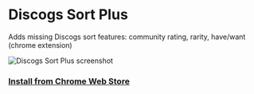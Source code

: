# Discogs Sort Plus

Adds missing Discogs sort features: community rating, rarity, have/want (chrome extension)

![Discogs Sort Plus screenshot](https://lh3.googleusercontent.com/SEEU6zE5XbtZ-Cetj2GQd5tGy9TiQMkxMZ1lJtF4ILi2HgzPm8UbLwVNd76eGPFwa20Q-F4z=s640-h400-e365-rw)

### [Install from Chrome Web Store](https://chrome.google.com/webstore/detail/discogs-sort-plus/ckhcnelkpddhclnfodmmhfimeecbggna?hl=fr)
